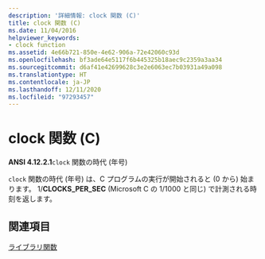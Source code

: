 ```yaml
---
description: '詳細情報: clock 関数 (C)'
title: clock 関数 (C)
ms.date: 11/04/2016
helpviewer_keywords:
- clock function
ms.assetid: 4e66b721-850e-4e62-906a-72e42060c93d
ms.openlocfilehash: bf3ade64e5117f6b445325b18aec9c2359a3aa34
ms.sourcegitcommit: d6af41e42699628c3e2e6063ec7b03931a49a098
ms.translationtype: HT
ms.contentlocale: ja-JP
ms.lasthandoff: 12/11/2020
ms.locfileid: "97293457"
---
```

# <a name="clock-function-c"></a>clock 関数 (C)

**ANSI 4.12.2.1**`clock` 関数の時代 (年号)

`clock` 関数の時代 (年号) は、C プログラムの実行が開始されると (0 から) 始まります。 1/**CLOCKS_PER_SEC** (Microsoft C の 1/1000 と同じ) で計測される時刻を返します。

## <a name="see-also"></a>関連項目

[ライブラリ関数](../c-language/library-functions.md)
